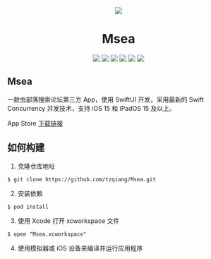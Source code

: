 <p align="center"><img src="https://raw.githubusercontent.com/tzqiang/Msea/main/Msea/Resources/Assets.xcassets/AppIcon.appiconset/83.5%402x.png"></p>
<h1 align="center">Msea</h1>

<p align="center">
<a href="https://www.gnu.org/licenses/gpl-3.0.html"><img src="https://img.shields.io/badge/License-v3.0-green"></a>
<a href="https://developer.apple.com/cn/macos/"><img src="https://img.shields.io/badge/macOS-11.3-red"></a>
<a href="https://developer.apple.com/cn/xcode/"><img src="https://img.shields.io/badge/Xcode-13-red"></a>
<a href="https://developer.apple.com/cn/xcode/swiftui/"><img src="https://img.shields.io/badge/SwiftUI-3-red.svg"></a>
<a href="https://www.swift.org/"><img src="https://img.shields.io/badge/Swift-5.5-red.svg"></a>
<a href="https://www.apple.com.cn/ios/ios-15/"><img src="https://img.shields.io/badge/Platform-iOS%2015%20/%20iPadOS%2015-red.svg"></a>
</p>

## Msea

一款虫部落搜索论坛第三方 App，使用 SwiftUI 开发，采用最新的 Swift Concurrency 并发技术，支持 iOS 15 和 iPadOS 15 及以上。

App Store [下载链接](https://apps.apple.com/app/id1607297894)

## 如何构建

1. 克隆仓库地址
```
$ git clone https://github.com/tzqiang/Msea.git
```
2. 安装依赖
```
$ pod install
```
3. 使用 Xcode 打开 xcworkspace 文件
```
$ open "Msea.xcworkspace"
```
4. 使用模拟器或 iOS 设备来编译并运行应用程序